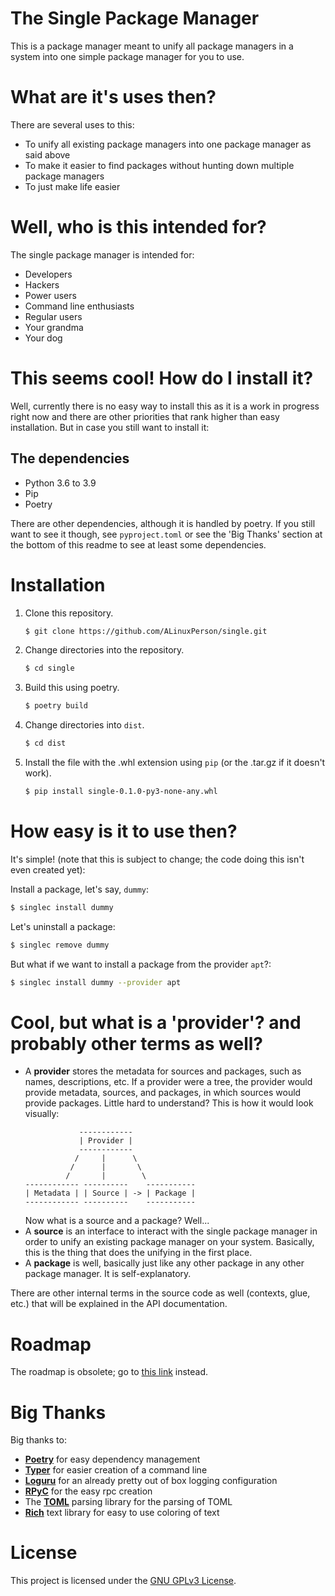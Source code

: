# The Single Package Manager
This is a package manager meant to unify all package managers in a system into one simple package manager for you to use.

# What are it's uses then?
There are several uses to this:
 - To unify all existing package managers into one package manager as said above
 - To make it easier to find packages without hunting down multiple package managers
 - To just make life easier 
 
# Well, who is this intended for?
The single package manager is intended for:
 - Developers
 - Hackers
 - Power users
 - Command line enthusiasts
 - Regular users
 - Your grandma
 - Your dog
 
# This seems cool! How do I install it?
Well, currently there is no easy way to install this as it is a work in progress right now and there are other
priorities that rank higher than easy installation. But in case you still want to install it:

## The dependencies
 - Python 3.6 to 3.9
 - Pip
 - Poetry
 
There are other dependencies, although it is handled by poetry. If you still want to see it though, see `pyproject.toml`
or see the 'Big Thanks' section at the bottom of this readme to see at least some dependencies.

# Installation

1. Clone this repository.

   ```bash
   $ git clone https://github.com/ALinuxPerson/single.git
   ```
   
2. Change directories into the repository.

   ```bash
   $ cd single
   ```

2. Build this using poetry.

   ```bash
   $ poetry build
   ```
   
3. Change directories into `dist`.

   ```bash
   $ cd dist
   ```
   
4. Install the file with the .whl extension using `pip` (or the .tar.gz if it doesn't work).

   ```bash
   $ pip install single-0.1.0-py3-none-any.whl
   ```
   
# How easy is it to use then?
It's simple! (note that this is subject to change; the code doing this isn't even created yet):

Install a package, let's say, `dummy`:
```bash
$ singlec install dummy
```

Let's uninstall a package:
```bash
$ singlec remove dummy
```

But what if we want to install a package from the provider `apt`?:
```bash
$ singlec install dummy --provider apt
```

# Cool, but what is a 'provider'? and probably other terms as well?
- A **provider** stores the metadata for sources and packages, such as names, descriptions, etc. If a provider
  were a tree, the provider would provide metadata, sources, and packages, in which sources would provide packages.
  Little hard to understand? This is how it would look visually:
  ```
              ------------
              | Provider |
              ------------
             /     |      \
            /      |       \
           /       |        \
  ------------ ----------    -----------
  | Metadata | | Source | -> | Package |
  ------------ ----------    -----------
  ```
  Now what is a source and a package? Well...
- A **source** is an interface to interact with the single package manager in order to unify an existing package
  manager on your system. Basically, this is the thing that does the unifying in the first place.
- A **package** is well, basically just like any other package in any other package manager. It is self-explanatory.

There are other internal terms in the source code as well (contexts, glue, etc.) that will be explained in the API
documentation.

# Roadmap
The roadmap is obsolete; go to [this link](https://github.com/ALinuxPerson/single/projects/1) instead.

# Big Thanks
Big thanks to:
- [**Poetry**](https://github.com/python-poetry/poetry) for easy dependency management
- [**Typer**](https://github.com/tiangolo/typer) for easier creation of a command line
- [**Loguru**](https://github.com/Delgan/loguru) for an already pretty out of box logging configuration
- [**RPyC**](https://github.com/tomerfiliba-org/rpyc) for the easy rpc creation
- The [**TOML**](https://github.com/uiri/toml) parsing library for the parsing of TOML
- [**Rich**](https://github.com/willmcgugan/rich) text library for easy to use coloring of text

# License
This project is licensed under the [GNU GPLv3 License](https://choosealicense.com/licenses/gpl-3.0/).
